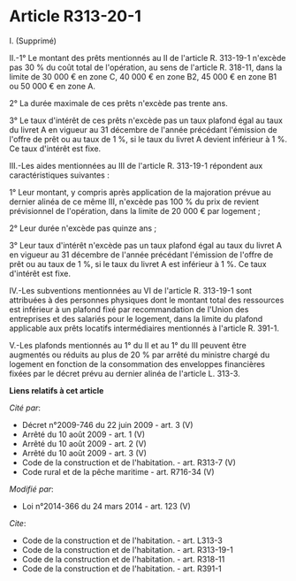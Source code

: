 # Article R313-20-1

I. (Supprimé) 

II.-1° Le montant des prêts mentionnés au II de l'article R. 313-19-1 n'excède pas 30 % du coût total de l'opération, au sens
de l'article R. 318-11, dans la limite de 30 000 € en zone C, 40 000 € en zone B2, 45 000 € en zone B1 ou 50 000 € en zone
A. 

2° La durée maximale de ces prêts n'excède pas trente ans. 

3° Le taux d'intérêt de ces prêts n'excède pas un taux plafond égal au taux du livret A en vigueur au 31 décembre de l'année
précédant l'émission de l'offre de prêt ou au taux de 1 %, si le taux du livret A devient inférieur à 1 %. Ce taux d'intérêt
est fixe. 

III.-Les aides mentionnées au III de l'article R. 313-19-1 répondent aux caractéristiques suivantes : 

1° Leur montant, y compris après application de la majoration prévue au dernier alinéa de ce même III, n'excède pas 100 % du
prix de revient prévisionnel de l'opération, dans la limite de 20 000 € par logement ; 

2° Leur durée n'excède pas quinze ans ; 

3° Leur taux d'intérêt n'excède pas un taux plafond égal au taux du livret A en vigueur au 31 décembre de l'année précédant
l'émission de l'offre de prêt ou au taux de 1 %, si le taux du livret A est inférieur à 1 %. Ce taux d'intérêt est fixe. 

IV.-Les subventions mentionnées au VI de l'article R. 313-19-1 sont attribuées à des personnes physiques dont le montant
total des ressources est inférieur à un plafond fixé par recommandation de l'Union des entreprises et des salariés pour le
logement, dans la limite du plafond applicable aux prêts locatifs intermédiaires mentionnés à l'article R. 391-1. 

V.-Les plafonds mentionnés au 1° du II et au 1° du III peuvent être augmentés ou réduits au plus de 20 % par arrêté du
ministre chargé du logement en fonction de la consommation des enveloppes financières fixées par le décret prévu au dernier
alinéa de l'article L. 313-3.

**Liens relatifs à cet article**

_Cité par_:

  - Décret n°2009-746 du 22 juin 2009 - art. 3 (V)
  - Arrêté du 10 août 2009 - art. 1 (V)
  - Arrêté du 10 août 2009 - art. 2 (V)
  - Arrêté du 10 août 2009 - art. 3 (V)
  - Code de la construction et de l'habitation. - art. R313-7 (V)
  - Code rural et de la pêche maritime - art. R716-34 (V)

_Modifié par_:

  - Loi n°2014-366 du 24 mars 2014 - art. 123 (V)

_Cite_:

  - Code de la construction et de l'habitation. - art. L313-3
  - Code de la construction et de l'habitation. - art. R313-19-1
  - Code de la construction et de l'habitation. - art. R318-11
  - Code de la construction et de l'habitation. - art. R391-1
